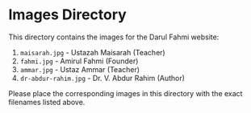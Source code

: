 # Images Directory

This directory contains the images for the Darul Fahmi website:

1. `maisarah.jpg` - Ustazah Maisarah (Teacher)
2. `fahmi.jpg` - Amirul Fahmi (Founder) 
3. `ammar.jpg` - Ustaz Ammar (Teacher)
4. `dr-abdur-rahim.jpg` - Dr. V. Abdur Rahim (Author)

Please place the corresponding images in this directory with the exact filenames listed above.
